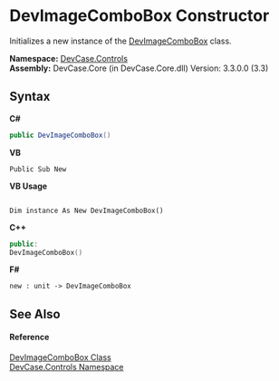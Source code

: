 # DevImageComboBox Constructor 
 

Initializes a new instance of the <a href="T_DevCase_Controls_DevImageComboBox">DevImageComboBox</a> class.

**Namespace:**&nbsp;<a href="N_DevCase_Controls">DevCase.Controls</a><br />**Assembly:**&nbsp;DevCase.Core (in DevCase.Core.dll) Version: 3.3.0.0 (3.3)

## Syntax

**C#**<br />
``` C#
public DevImageComboBox()
```

**VB**<br />
``` VB
Public Sub New
```

**VB Usage**<br />
``` VB Usage

Dim instance As New DevImageComboBox()
```

**C++**<br />
``` C++
public:
DevImageComboBox()
```

**F#**<br />
``` F#
new : unit -> DevImageComboBox
```


## See Also


#### Reference
<a href="T_DevCase_Controls_DevImageComboBox">DevImageComboBox Class</a><br /><a href="N_DevCase_Controls">DevCase.Controls Namespace</a><br />
